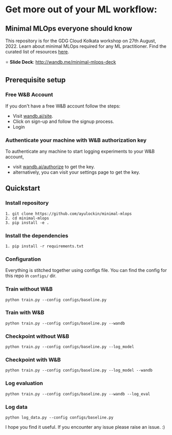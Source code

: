 # Get more out of your ML workflow:
## Minimal MLOps everyone should know
This repository is for the GDG Cloud Kolkata workshop on 27th August, 2022. Learn about minimal MLOps required for any ML practitioner. Find the curated list of resources [here](https://wandb.me/ccd2022).

:star: **Slide Deck**: http://wandb.me/minimal-mlops-deck

## Prerequisite setup

### Free W&B Account
If you don't have a free W&B account follow the steps:
- Visit [wandb.ai/site](https://wandb.ai/site).
- Click on sign-up and follow the signup process. 
- Login

### Authenticate your machine with W&B authorization key
To authenticate any machine to start logging experiments to your W&B account,
- visit [wandb.ai/authorize](https://wandb.ai/authorize) to get the key.
- alternatively, you can visit your settings page to get the key.

## Quickstart

### Install repository

```
1. git clone https://github.com/ayulockin/minimal-mlops
2. cd minimal-mlops
3. pip install -e .
```

### Install the dependencies

`1. pip install -r requirements.txt`

### Configuration

Everything is stitched together using configs file. You can find the config for this repo in `configs/` dir.

### Train without W&B

`python train.py --config configs/baseline.py`

### Train with W&B

`python train.py --config configs/baseline.py --wandb`

### Checkpoint without W&B

`python train.py --config configs/baseline.py --log_model`

### Checkpoint with W&B

`python train.py --config configs/baseline.py --log_model --wandb`

### Log evaluation

`python train.py --config configs/baseline.py --wandb --log_eval`

### Log data

`python log_data.py --config configs/baseline.py`

I hope you find it useful. If you encounter any issue please raise an issue. :)



